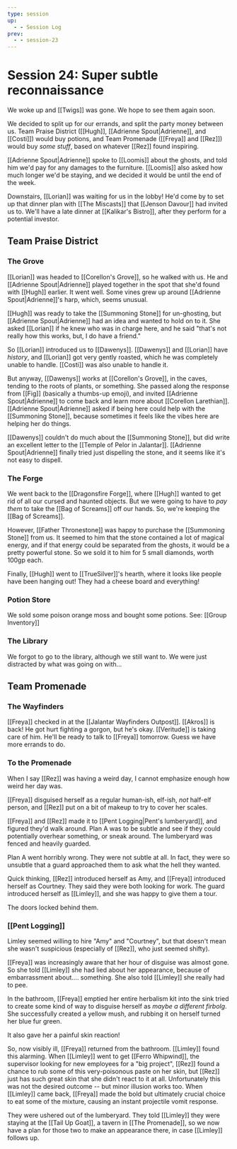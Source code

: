 ```yaml
---
type: session
up:
  - - Session Log
prev:
  - - session-23
---
```


# Session 24: Super subtle reconnaissance

We woke up and [[Twigs]] was gone. We hope to see them again soon.

We decided to split up for our errands, and split the party money between us. Team Praise District ([[Hugh]], [[Adrienne Spout|Adrienne]], and [[Costi]]) would buy potions, and Team Promenade ([[Freya]] and [[Rez]]) would buy *some stuff*, based on whatever [[Rez]] found inspiring. 

[[Adrienne Spout|Adrienne]] spoke to [[Loomis]] about the ghosts, and told him we'd pay for any damages to the furniture. [[Loomis]] also asked how much longer we'd be staying, and we decided it would be until the end of the week.

Downstairs, [[Lorian]] was waiting for us in the lobby! He'd come by to set up that dinner plan with [[The Miscasts]] that [[Jenson Davour]] had invited us to. We'll have a late dinner at [[Kalikar's Bistro]], after they perform for a potential investor. 

## Team Praise District

### The Grove
[[Lorian]] was headed to [[Corellon's Grove]], so he walked with us. He and [[Adrienne Spout|Adrienne]] played together in the spot that she'd found with [[Hugh]] earlier. It went well. Some vines grew up around [[Adrienne Spout|Adrienne]]'s harp, which, seems unusual. 

[[Hugh]] was ready to take the [[Summoning Stone]] for un-ghosting, but [[Adrienne Spout|Adrienne]] had an idea and wanted to hold on to it. She asked [[Lorian]] if he knew who was in charge here, and he said "that's not really how this works, but, I do have a friend."

So [[Lorian]] introduced us to [[Dawenys]]. [[Dawenys]] and [[Lorian]] have *history*, and [[Lorian]] got very gently roasted, which he was completely unable to handle. [[Costi]] was also unable to handle it. 

But anyway, [[Dawenys]] works at [[Corellon's Grove]], in the caves, tending to the roots of plants, or something. She passed along the response from [[Fig]] (basically a thumbs-up emoji), and invited [[Adrienne Spout|Adrienne]] to come back and learn more about [[Corellon Larethian]]. [[Adrienne Spout|Adrienne]] asked if being here could help with the [[Summoning Stone]], because sometimes it feels like the vibes here are helping her do things. 

[[Dawenys]] couldn't do much about the [[Summoning Stone]], but did write an excellent letter to the [[Temple of Pelor in Jalantar]]. [[Adrienne Spout|Adrienne]] finally tried just dispelling the stone, and it seems like it's not easy to dispell. 

### The Forge
We went back to the [[Dragonsfire Forge]], where [[Hugh]] wanted to get rid of all our cursed and haunted objects. But we were going to have to *pay them* to take the [[Bag of Screams]] off our hands. So, we're keeping the [[Bag of Screams]].

However, [[Father Thronestone]] was happy to purchase the [[Summoning Stone]] from us. It seemed to him that the stone contained a lot of magical energy, and if that energy could be separated from the ghosts, it would be a pretty powerful stone. So we sold it to him for 5 small diamonds, worth 100gp each.

Finally, [[Hugh]] went to [[TrueSilver]]'s hearth, where it looks like people have been hanging out! They had a cheese board and everything! 

### Potion Store
We sold some poison orange moss and bought some potions. See: [[Group Inventory]]

### The Library

We forgot to go to the library, although we still want to. We were just distracted by what was going on with...

## Team Promenade
### The Wayfinders
[[Freya]] checked in at the [[Jalantar Wayfinders Outpost]]. [[Akros]] is back! He got hurt fighting a gorgon, but he's okay. [[Veritude]] is taking care of him. He'll be ready to talk to [[Freya]] tomorrow. Guess we have more errands to do.

### To the Promenade
When I say [[Rez]] was having a weird day, I cannot emphasize enough how weird her day was. 

[[Freya]] disguised herself as a regular human-ish, elf-ish, *not* half-elf person, and [[Rez]] put on a bit of makeup to try to cover her scales.

[[Freya]] and [[Rez]] made it to [[Pent Logging|Pent's lumberyard]], and figured they'd walk around. Plan A was to be subtle and see if they could potentially overhear something, or sneak around. The lumberyard was fenced and heavily guarded.

Plan A went horribly wrong. They were not subtle at all. In fact, they were so unsubtle that a guard approached them to ask what the hell they wanted.

Quick thinking, [[Rez]] introduced herself as Amy, and [[Freya]] introduced herself as Courtney. They said they were both looking for work. The guard introduced herself as [[Limley]], and she was happy to give them a tour.

The doors locked behind them.

### [[Pent Logging]]

Limley seemed willing to hire "Amy" and "Courtney", but that doesn't mean she wasn't suspicious (especially of [[Rez]], who just seemed shifty). 

[[Freya]] was increasingly aware that her hour of disguise was almost gone. So she told [[Limley]] she had lied about her appearance, because of embarrassment about.... something. She also told [[Limley]] she really had to pee. 

In the bathroom, [[Freya]] emptied her entire herbalism kit into the sink tried to create some kind of way to disguise herself as *maybe a different firbolg*. She successfully created a yellow mush, and rubbing it on herself turned her blue fur green. 

It also gave her a painful skin reaction!

So, now visibly ill, [[Freya]] returned from the bathroom. [[Limley]] found this alarming. When [[Limley]] went to get [[Ferro Whipwind]], the supervisor looking for new employees for a "big project", [[Rez]] found a chance to rub some of this very-poisonous paste on her skin, but [[Rez]] just has such great skin that she didn't react to it at all. Unfortunately this was not the desired outcome -- but minor illusion works too. When [[Limley]] came back, [[Freya]] made the bold but ultimately crucial choice to eat some of the mixture, causing an instant projectile vomit response. 

They were ushered out of the lumberyard. They told [[Limley]] they were staying at the [[Tail Up Goat]], a tavern in [[The Promenade]], so we now have a plan for those two to make an appearance there, in case [[Limley]] follows up.